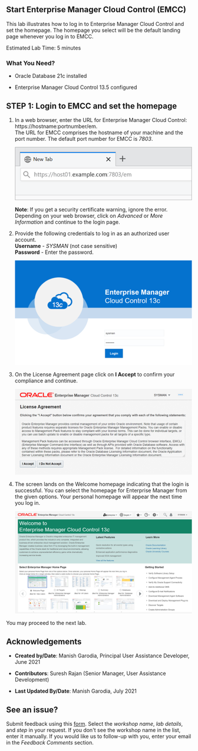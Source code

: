 ## Start Enterprise Manager Cloud Control (EMCC)

This lab illustrates how to log in to Enterprise Manager Cloud Control and set the homepage. The homepage you select will be the default landing page whenever you log in to EMCC. 

Estimated Lab Time: 5 minutes

### What You Need?

- Oracle Database 21c installed

- Enterprise Manager Cloud Control 13.5 configured

## **STEP 1**: Login to EMCC and set the homepage

1. In a web browser, enter the URL for Enterprise Manager Cloud Control: https://hostname:portnumber/em.  
	The URL for EMCC comprises the hostname of your machine and the port number. The default port number for EMCC is *7803*. 
	
	<!-- Added explanation for hostname and the default port for EMCC, 7803. The URL for EMCC depends on the VM for the LiveLabs. Shall specify the actual URL after the VM is configured. -->

   ![Image alt text](images/emcc_start_001_url.png)

	**Note**: If you get a security certificate warning, ignore the error. Depending on your web browser, click on *Advanced* or *More Information* and continue to the login page.

2. Provide the following credentials to log in as an authorized user account.  
	**Username** - *SYSMAN* (not case sensitive)  
	**Password** - Enter the password.

   ![Image alt text](images/emcc_start_002_login.png)

3. On the License Agreement page click on **I Accept** to confirm your compliance and continue. 

   ![Image alt text](images/emcc_start_003_license.png)

4. The screen lands on the Welcome homepage indicating that the login is successful. You can select the homepage for Enterprise Manager from the given options. Your personal homepage will appear the next time you log in. 

   ![Image alt text](images/emcc_start_004_home.png)


<!--At the conclusion of the lab add this statement:-->
You may proceed to the next lab.

## Acknowledgements

- **Created by/Date**: Manish Garodia, Principal User Assistance Developer, June 2021

- **Contributors**: Suresh Rajan (Senior Manager, User Assistance Development)

- **Last Updated By/Date**: Manish Garodia, July 2021

## See an issue?

Submit feedback using this [form](https://apexapps.oracle.com/pls/apex/f?p=133:1:::::P1_FEEDBACK:1). Select the *workshop name*, *lab details*, and *step* in your request.  If you don't see the workshop name in the list, enter it manually. If you would like us to follow-up with you, enter your email in the *Feedback Comments* section.
